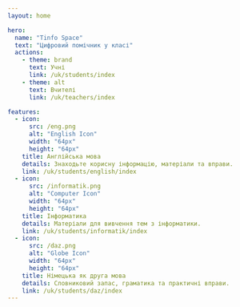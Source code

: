 ```yaml
---
layout: home

hero:
  name: "Tinfo Space"
  text: "Цифровий помічник у класі"
  actions:
    - theme: brand
      text: Учні
      link: /uk/students/index
    - theme: alt
      text: Вчителі
      link: /uk/teachers/index

features:
  - icon:
      src: /eng.png
      alt: "English Icon"
      width: "64px"
      height: "64px"
    title: Англійська мова
    details: Знаходьте корисну інформацію, матеріали та вправи.
    link: /uk/students/english/index
  - icon:
      src: /informatik.png
      alt: "Computer Icon"
      width: "64px"
      height: "64px"
    title: Інформатика
    details: Матеріали для вивчення тем з інформатики.
    link: /uk/students/informatik/index
  - icon:
      src: /daz.png
      alt: "Globe Icon"
      width: "64px"
      height: "64px"
    title: Німецька як друга мова
    details: Словниковий запас, граматика та практичні вправи.
    link: /uk/students/daz/index
---
```

